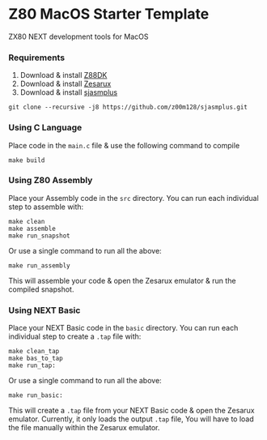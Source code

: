 # Z80 MacOS Starter Template
ZX80 NEXT development tools for MacOS

### Requirements
1. Download & install [Z88DK](https://github.com/z88dk/z88dk/releases)
2. Download & install [Zesarux](https://github.com/chernandezba/zesarux/releases/tag/ZEsarUX-X)
3. Download & install [sjasmplus](https://github.com/z00m128/sjasmplus/blob/master/INSTALL.md#default-method-for-gnulinux--unix--macos--bsd)
```
git clone --recursive -j8 https://github.com/z00m128/sjasmplus.git 
```

### Using C Language
Place code in the `main.c` file & use the following command to compile
```
make build
```

### Using Z80 Assembly
Place your Assembly code in the `src` directory.
You can run each individual step to assemble with:
```
make clean
make assemble
make run_snapshot
```
Or use a single command to run all the above:
```
make run_assembly
```
This will assemble your code & open the Zesarux emulator &
run the compiled snapshot.

### Using NEXT Basic
Place your NEXT Basic code in the `basic` directory.
You can run each individual step to create a `.tap` file with:
```
make clean_tap
make bas_to_tap
make run_tap:
```
Or use a single command to run all the above:
```
make run_basic:
```
This will create a `.tap` file from your NEXT Basic code & open the Zesarux emulator.
Currently, it only loads the output `.tap` file, You will have to load the file manually
within the Zesarux emulator. 